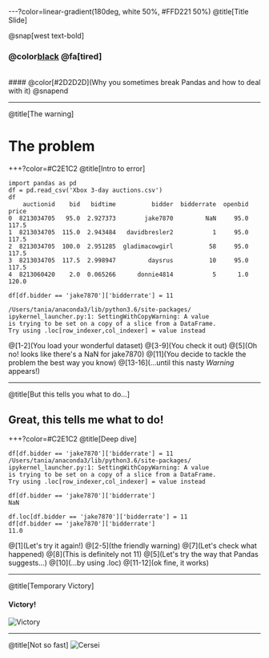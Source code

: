 ---?color=linear-gradient(180deg, white 50%, #FFD221 50%)
@title[Title Slide]

@snap[west text-bold]
### @color[black](SettingwithCopyWarning)   @fa[tired]
<br>
#### @color[#2D2D2D](Why you sometimes break Pandas and how to deal with it)
@snapend


---
@title[The warning]
# The problem
+++?color=#C2E1C2
@title[Intro to error]

```python3
import pandas as pd
df = pd.read_csv('Xbox 3-day auctions.csv')
df
    auctionid    bid   bidtime          bidder  bidderrate  openbid  price
0  8213034705   95.0  2.927373        jake7870         NaN     95.0  117.5
1  8213034705  115.0  2.943484   davidbresler2           1     95.0  117.5
2  8213034705  100.0  2.951285  gladimacowgirl          58     95.0  117.5
3  8213034705  117.5  2.998947         daysrus          10     95.0  117.5
4  8213060420    2.0  0.065266      donnie4814           5      1.0  120.0

df[df.bidder == 'jake7870']['bidderrate'] = 11

/Users/tania/anaconda3/lib/python3.6/site-packages/
ipykernel_launcher.py:1: SettingWithCopyWarning: A value 
is trying to be set on a copy of a slice from a DataFrame.
Try using .loc[row_indexer,col_indexer] = value instead
```

@[1-2](You load your wonderful dataset)
@[3-9](You check it out)
@[5](Oh no! looks like there's a NaN for jake7870)
@[11](You decide to tackle the problem the best way you know)
@[13-16](...until this nasty *Warning* appears!)

---
@title[But this tells you what to do...]
## Great, this tells me what to do!

+++?color=#C2E1C2
@title[Deep dive]

```python3
df[df.bidder == 'jake7870']['bidderrate'] = 11
/Users/tania/anaconda3/lib/python3.6/site-packages/
ipykernel_launcher.py:1: SettingWithCopyWarning: A value 
is trying to be set on a copy of a slice from a DataFrame.
Try using .loc[row_indexer,col_indexer] = value instead

df[df.bidder == 'jake7870']['bidderrate']
NaN

df.loc[df.bidder == 'jake7870']['bidderrate'] = 11
df[df.bidder == 'jake7870']['bidderrate']
11.0
```

@[1](Let's try it again!)
@[2-5](the friendly warning)
@[7](Let's check what happened)
@[8](This is definitely not 11)
@[5](Let's try the way that Pandas suggests...)
@[10](...by using .loc)
@[11-12](ok fine, it works)

---
@title[Temporary Victory]
#### Victory!
![Victory](https://media.giphy.com/media/a0h7sAqON67nO/giphy.gif)

---
@title[Not so fast]
![Cersei](https://media.giphy.com/media/VIu9jzc36itzy/giphy.gif)


